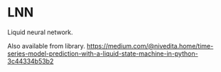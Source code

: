 # LNN
Liquid neural network.

Also available from library.
https://medium.com/@nivedita.home/time-series-model-prediction-with-a-liquid-state-machine-in-python-3c44334b53b2
